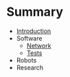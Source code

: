 # Summary

* [Introduction](README.md)
* Software
   * [Network](network.md)
   * [Tests](tests.md)
* Robots
* Research

